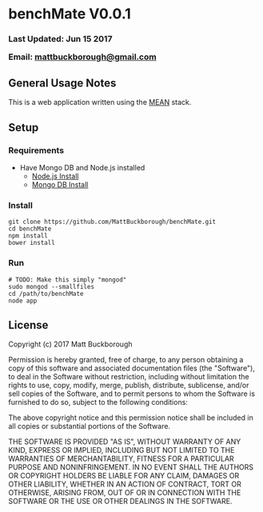 # benchMate V0.0.1
### <p>Last Updated: Jun 15 2017</p> Email:  mattbuckborough@gmail.com
## General Usage Notes
This is a web application written using the [MEAN](https://en.wikipedia.org/wiki/MEAN_(software_bundle)) stack. 
## Setup
### Requirements
* Have Mongo DB and Node.js installed
  * [Node.js Install](https://nodejs.org/en/)
  * [Mongo DB Install](https://docs.mongodb.com/manual/administration/install-on-linux/)
### Install
```
git clone https://github.com/MattBuckborough/benchMate.git
cd benchMate
npm install
bower install
```
### Run
```
# TODO: Make this simply "mongod"
sudo mongod --smallfiles
cd /path/to/benchMate
node app
```
## License
Copyright (c) 2017 Matt Buckborough

Permission is hereby granted, free of charge, to any person obtaining a copy
of this software and associated documentation files (the "Software"), to deal
in the Software without restriction, including without limitation the rights
to use, copy, modify, merge, publish, distribute, sublicense, and/or sell
copies of the Software, and to permit persons to whom the Software is
furnished to do so, subject to the following conditions:

The above copyright notice and this permission notice shall be included in all
copies or substantial portions of the Software.

THE SOFTWARE IS PROVIDED "AS IS", WITHOUT WARRANTY OF ANY KIND, EXPRESS OR
IMPLIED, INCLUDING BUT NOT LIMITED TO THE WARRANTIES OF MERCHANTABILITY,
FITNESS FOR A PARTICULAR PURPOSE AND NONINFRINGEMENT. IN NO EVENT SHALL THE
AUTHORS OR COPYRIGHT HOLDERS BE LIABLE FOR ANY CLAIM, DAMAGES OR OTHER
LIABILITY, WHETHER IN AN ACTION OF CONTRACT, TORT OR OTHERWISE, ARISING FROM,
OUT OF OR IN CONNECTION WITH THE SOFTWARE OR THE USE OR OTHER DEALINGS IN THE
SOFTWARE.
